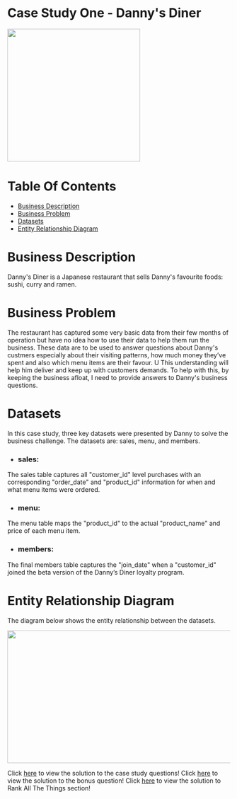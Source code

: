 # Case Study One - Danny's Diner
<img src="https://user-images.githubusercontent.com/93320956/159065921-fcf15796-6de1-4054-a964-de6dc425f994.png" width="300" height="300">

# Table Of Contents
 - [Business Description](#business-description)
 - [Business Problem](#business-problem)
 - [Datasets](#datasets)
 - [Entity Relationship Diagram](#entity-relationship-diagram)

# Business Description
Danny's Diner is a Japanese restaurant that sells Danny's favourite foods: sushi, curry and ramen.

# Business Problem
The restaurant has captured some very basic data from their few months of operation but have no idea how to use their data to help them run the business. These data are to be used to answer questions about Danny's custmers especially about their visiting patterns, how much money they’ve spent and also which menu items are their favour. 
U
This understanding will help him deliver and keep up with customers demands. To help with this, by keeping the business afloat, I need to provide answers to Danny's business questions.

# Datasets
In this case study, three key datasets were presented by Danny to solve the business challenge.
The datasets are: sales, menu, and members.

* ### sales:
The sales table captures all "customer_id" level purchases with an corresponding "order_date" and "product_id" information for when and what menu items were ordered.

* ### menu:
The menu table maps the "product_id" to the actual "product_name" and price of each menu item.

* ### members:
The final members table captures the "join_date" when a "customer_id" joined the beta version of the Danny’s Diner loyalty program.

# Entity Relationship Diagram
The diagram below shows the entity relationship between the datasets.

<img src="https://user-images.githubusercontent.com/93320956/159158168-fc3f4618-be4d-49cd-a0d8-80a181bcb067.png" width="600" height="300">

Click [here](https://github.com/HabibatTheAnalyst/8-Week-SQL-Challenge/blob/main/Case%20Study%20%23%201%20-%20Danny's%20Diner/A.%20Case%20Study%20Questions) to view the solution to the case study questions!
Click [here](https://github.com/HabibatTheAnalyst/8-Week-SQL-Challenge/blob/main/Case%20Study%20%23%201%20-%20Danny's%20Diner/B.%20Bonus%20Questions) to view the solution to the bonus question!
Click [here](https://github.com/HabibatTheAnalyst/8-Week-SQL-Challenge/blob/main/Case%20Study%20%23%201%20-%20Danny's%20Diner/C.%20Rank%20All%20The%20Things) to view the solution to Rank All The Things section!
